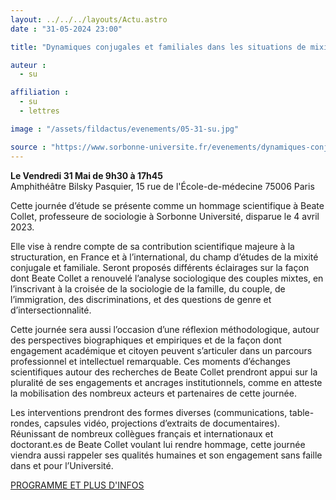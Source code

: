 ```yaml
---
layout: ../../../layouts/Actu.astro
date : "31-05-2024 23:00"

title: "Dynamiques conjugales et familiales dans les situations de mixité et de migration"

auteur :
  - su

affiliation :
  - su
  - lettres

image : "/assets/fildactus/evenements/05-31-su.jpg"

source : "https://www.sorbonne-universite.fr/evenements/dynamiques-conjugales-et-familiales-dans-les-situations-de-mixite-et-de-migration"
---
```


__Le Vendredi 31 Mai de 9h30 à 17h45__  
Amphithéâtre Bilsky Pasquier, 15 rue de l'École-de-médecine 75006 Paris

Cette journée d’étude se présente comme un hommage scientifique à Beate Collet, professeure de sociologie à Sorbonne Université, disparue le 4 avril 2023.

Elle vise à rendre compte de sa contribution scientifique majeure à la structuration, en France et à l’international, du champ d’études de la mixité conjugale et familiale. Seront proposés différents éclairages sur la façon dont Beate Collet a renouvelé l’analyse sociologique des couples mixtes, en l’inscrivant à la croisée de la sociologie de la famille, du couple, de l’immigration, des discriminations, et des questions de genre et d’intersectionnalité.

Cette journée sera aussi l’occasion d’une réflexion méthodologique, autour des perspectives biographiques et empiriques et de la façon dont engagement académique et citoyen peuvent s’articuler dans un parcours professionnel et intellectuel remarquable. Ces moments d’échanges scientifiques autour des recherches de Beate Collet prendront appui sur la pluralité de ses engagements et ancrages institutionnels, comme en atteste la mobilisation des nombreux acteurs et partenaires de cette journée. 

Les interventions prendront des formes diverses (communications, table-rondes, capsules vidéo, projections d’extraits de documentaires). Réunissant de nombreux collègues français et internationaux et doctorant.es de Beate Collet voulant lui rendre hommage, cette journée viendra aussi rappeler ses qualités humaines et son engagement sans faille dans et pour l’Université.

[PROGRAMME ET PLUS D'INFOS](https://www.sorbonne-universite.fr/evenements/dynamiques-conjugales-et-familiales-dans-les-situations-de-mixite-et-de-migration)